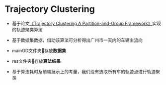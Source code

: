 # Trajectory Clustering

- 基于论文[《Trajectory Clustering A Partition-and-Group Framework》](http://hanj.cs.illinois.edu/pdf/sigmod07_jglee.pdf)实现的轨迹聚类算法

- 基于数据集数据，借助该算法可分析得出广州市一天内的车辆主流向
- mainOD文件夹📂存放**数据集**
- res文件夹📂存放**算法结果**

- 基于算法耗时及前端展示上的考量，我们没有选取所有车的轨迹点进行轨迹聚类
